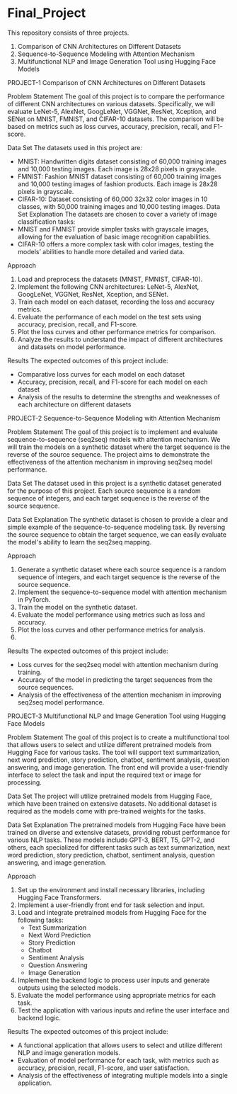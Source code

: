 # Final_Project
This repository consists of three projects.
  1. Comparison of CNN Architectures on Different Datasets
  2. Sequence-to-Sequence Modeling with Attention Mechanism
  3. Multifunctional NLP and Image Generation Tool using Hugging Face Models

PROJECT-1
Comparison of CNN Architectures on Different Datasets

Problem Statement
The goal of this project is to compare the performance of different CNN architectures on various datasets. Specifically, we will evaluate LeNet-5, AlexNet, GoogLeNet, VGGNet, ResNet, Xception, and SENet on MNIST, FMNIST, and CIFAR-10 datasets. The comparison will be based on metrics such as loss curves, accuracy, precision, recall, and F1-score.

Data Set
The datasets used in this project are:
- MNIST: Handwritten digits dataset consisting of 60,000 training images and 10,000 testing images. Each image is 28x28 pixels in grayscale.
- FMNIST: Fashion MNIST dataset consisting of 60,000 training images and 10,000 testing images of fashion products. Each image is 28x28 pixels in grayscale.
- CIFAR-10: Dataset consisting of 60,000 32x32 color images in 10 classes, with 50,000 training images and 10,000 testing images.
Data Set Explanation
The datasets are chosen to cover a variety of image classification tasks:
- MNIST and FMNIST provide simpler tasks with grayscale images, allowing for the evaluation of basic image recognition capabilities.
- CIFAR-10 offers a more complex task with color images, testing the models’ abilities to handle more detailed and varied data.

Approach
1. Load and preprocess the datasets (MNIST, FMNIST, CIFAR-10).
2. Implement the following CNN architectures: LeNet-5, AlexNet, GoogLeNet, VGGNet, ResNet, Xception, and SENet.
3. Train each model on each dataset, recording the loss and accuracy metrics.
4. Evaluate the performance of each model on the test sets using accuracy, precision, recall, and F1-score.
5. Plot the loss curves and other performance metrics for comparison.
6. Analyze the results to understand the impact of different architectures and datasets on model performance.

Results
The expected outcomes of this project include:
- Comparative loss curves for each model on each dataset
- Accuracy, precision, recall, and F1-score for each model on each dataset
- Analysis of the results to determine the strengths and weaknesses of each architecture on different datasets

PROJECT-2
Sequence-to-Sequence Modeling with Attention Mechanism

Problem Statement
The goal of this project is to implement and evaluate sequence-to-sequence (seq2seq) models with attention mechanism. We will train the models on a synthetic dataset where the target sequence is the reverse of the source sequence. The project aims to demonstrate the effectiveness of the attention mechanism in improving seq2seq model performance.

Data Set
The dataset used in this project is a synthetic dataset generated for the purpose of this project. Each source sequence is a random sequence of integers, and each target sequence is the reverse of the source sequence.

Data Set Explanation
The synthetic dataset is chosen to provide a clear and simple example of the sequence-to-sequence modeling task. By reversing the source sequence to obtain the target sequence, we can easily evaluate the model's ability to learn the seq2seq mapping.

Approach
1. Generate a synthetic dataset where each source sequence is a random sequence of integers, and each target sequence is the reverse of the source sequence.
2. Implement the sequence-to-sequence model with attention mechanism in PyTorch.
3. Train the model on the synthetic dataset.
4. Evaluate the model performance using metrics such as loss and accuracy.
5. Plot the loss curves and other performance metrics for analysis.
6. 
Results
The expected outcomes of this project include:
- Loss curves for the seq2seq model with attention mechanism during training.
- Accuracy of the model in predicting the target sequences from the source sequences.
- Analysis of the effectiveness of the attention mechanism in improving seq2seq model performance.

PROJECT-3
Multifunctional NLP and Image Generation Tool using Hugging Face Models

Problem Statement
The goal of this project is to create a multifunctional tool that allows users to select and utilize different pretrained models from Hugging Face for various tasks. The tool will support text summarization, next word prediction, story prediction, chatbot, sentiment analysis, question answering, and image generation. The front end will provide a user-friendly interface to select the task and input the required text or image for processing.

Data Set
The project will utilize pretrained models from Hugging Face, which have been trained on extensive datasets. No additional dataset is required as the models come with pre-trained weights for the tasks.

Data Set Explanation
The pretrained models from Hugging Face have been trained on diverse and extensive datasets, providing robust performance for various NLP tasks. These models include GPT-3, BERT, T5, GPT-2, and others, each specialized for different tasks such as text summarization, next word prediction, story prediction, chatbot, sentiment analysis, question answering, and image generation.

Approach
1. Set up the environment and install necessary libraries, including Hugging Face Transformers.
2. Implement a user-friendly front end for task selection and input.
3. Load and integrate pretrained models from Hugging Face for the following tasks:
   - Text Summarization
   - Next Word Prediction
   - Story Prediction
   - Chatbot
   - Sentiment Analysis
   - Question Answering
   - Image Generation
4. Implement the backend logic to process user inputs and generate outputs using the selected models.
5. Evaluate the model performance using appropriate metrics for each task.
6. Test the application with various inputs and refine the user interface and backend logic.

Results
The expected outcomes of this project include:
- A functional application that allows users to select and utilize different NLP and image generation models.
- Evaluation of model performance for each task, with metrics such as accuracy, precision, recall, F1-score, and user satisfaction.
- Analysis of the effectiveness of integrating multiple models into a single application.
